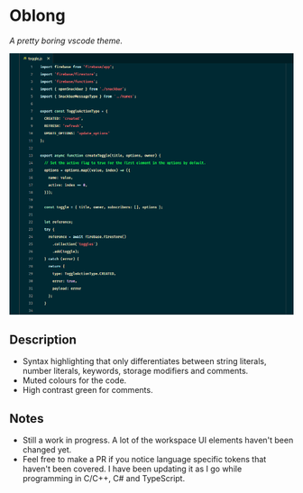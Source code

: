 # Oblong

_A pretty boring vscode theme._

![Font: Fira Code with ligatures enabled](https://raw.githubusercontent.com/stwupton/vscode-oblong/master/images/screenshot.png)

## Description

- Syntax highlighting that only differentiates between string literals, number 
   literals, keywords, storage modifiers and comments.
- Muted colours for the code.
- High contrast green for comments.

## Notes

- Still a work in progress. A lot of the workspace UI elements haven't been changed yet.
- Feel free to make a PR if you notice language specific tokens that haven't been
  covered. I have been updating it as I go while programming in C/C++, C# and 
  TypeScript.
